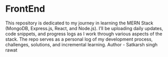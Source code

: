 # FrontEnd
This repository is dedicated to my journey in learning the MERN Stack (MongoDB, Express.js, React, and Node.js). I’ll be uploading daily updates, code snippets, and progress logs as I work through various aspects of the stack. The repo serves as a personal log of my development process, challenges, solutions, and incremental learning.
Author - Satkarsh singh rawat 
